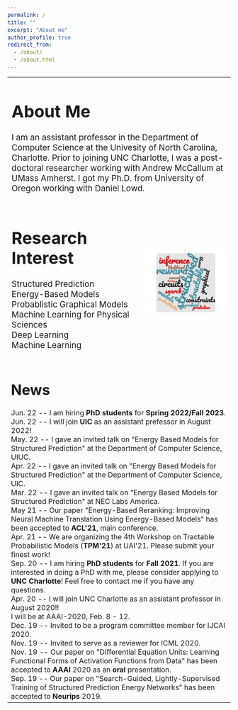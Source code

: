 ```yaml
---
permalink: /
title: ""
excerpt: "About me"
author_profile: true
redirect_from: 
  - /about/
  - /about.html
---
```


<table style="border-collapse: collapse; border: none;">
  
  <tr style="border: none;"><td style="border: none; font-size: 14pt; vertical-align:top;" valign="top" colspan="2">
  <h1> About Me </h1>

I am an assistant professor in the Department of Computer Science at the Univesity of North Carolina, Charlotte.
Prior to joining UNC Charlotte, I was a post-doctoral researcher working with Andrew McCallum at UMass Amherst.
I got my Ph.D. from University of Oregon working with Daniel Lowd. <br>

</td>
</tr>


<tr> <td width="60%" style="border: none; font-size: 14pt; vertical-align:top;" valign="top">

<h1> Research Interest </h1>  

Structured Prediction <br>
Energy-Based Models <br>
Probablistic Graphical Models <br>
Machine Learning for Physical Sciences <br>
Deep Learning <br>
Machine Learning <br>
  </td> <td width="40%" style="border: none;" align="right"><img width="120%" src="/images/pedram_cloud.png"/></td> </tr>

<tr> <td colspan="2" style="border: none; font-size: 12pt; vertical-align:top;">
  
<h1> News </h1>
Jun. 22 -- I am hiring <b>PhD students</b> for <b>Spring 2022/Fall 2023</b>. <br>
Jun. 22 -- I will join <b>UIC</b> as an assistant prefessor in August 2022! <br>
May. 22 -- I gave an invited talk on "Energy Based Models for Structured Prediction" at the Department of Computer Science, UIUC. <br>
Apr. 22 -- I gave an invited talk on "Energy Based Models for Structured Prediction" at the Department of Computer Science, UIC.  <br>   
Mar. 22 -- I gave an invited talk on "Energy Based Models for Structured Prediction" at NEC Labs America.  <br>
May 21 -- Our paper "Energy-Based Reranking: Improving Neural Machine Translation Using Energy-Based Models" has been accepted to <b>ACL'21</b>, main conference. <br>
Apr. 21 -- We are organizing the 4th Workshop on Tractable Probabilistic Models (<b>TPM'21</b>) at UAI'21. Please submit your finest work! <br>
Sep. 20 -- I am hiring <b>PhD students</b> for <b>Fall 2021</b>. If you are interested in doing a PhD with me, please consider applying to <b>UNC Charlotte</b>! Feel free to contact me if you have any questions. <br>
Apr. 20 -- I will join UNC Charlotte as an assistant professor in August 2020!! <br>
I will be at AAAI-2020, Feb. 8 - 12.  <br>
Dec. 19 -- Invited to be a program committee member for IJCAI 2020. <br>
Nov. 19 -- Invited to serve as a reviewer for ICML 2020. <br>
Nov. 19 -- Our paper on "Differential Equation Units: Learning Functional Forms of Activation Functions from Data" has been accepted to <b>AAAI </b> 2020 as an <b>oral</b> presentation. <br>
Sep. 19 -- Our paper on "Search-Guided, Lightly-Supervised Training of Structured Prediction Energy Networks" has been accepted to <b>Neurips</b> 2019. <br> </td> </tr>
</table>



